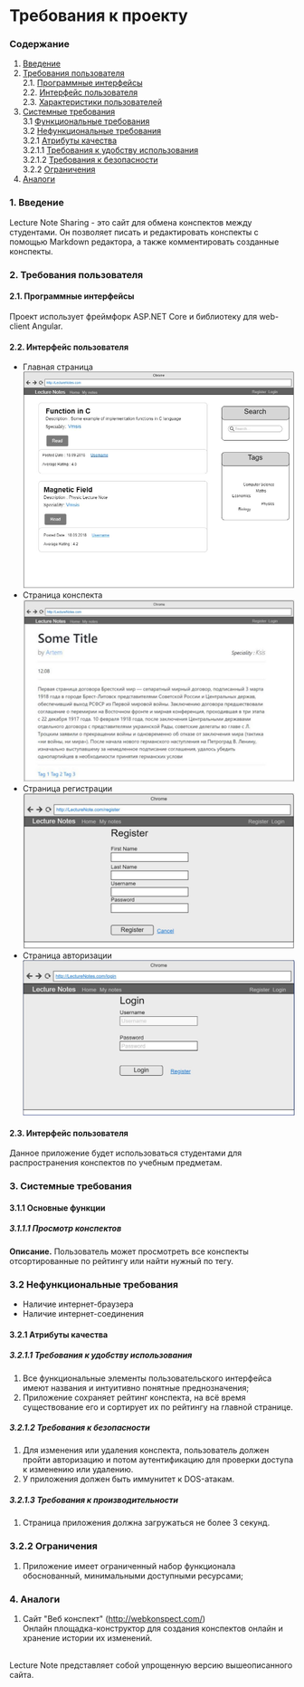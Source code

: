 # Требования к проекту
### Содержание
1. [Введение](#1)
2. [Требования пользователя](#2) <br>
  2.1. [Программные интерфейсы](#2.1) <br>
  2.2. [Интерфейс пользователя](#2.2) <br>
  2.3. [Характеристики пользователей](#2.3) <br>
3. [Системные требования](#3) <br>
  3.1 [Функциональные требования](#3.1) <br>
  3.2 [Нефункциональные требования](#3.2) <br>
    3.2.1 [Атрибуты качества](#3.2.1) <br>
      3.2.1.1 [Требования к удобству использования](#3.2.1.1) <br>
      3.2.1.2 [Требования к безопасности](#3.2.1.2) <br>
    3.2.2 [Ограничения](#3.2.2)
 4. [Аналоги](#4) <br>
  
### 1. Введение <a name="1"></a>
Lecture Note Sharing - это сайт для обмена конспектов между студентами. Он позволяет писать и редактировать конспекты с помощью Markdown редактора, а также комментировать созданные конспекты.
 ### 2. Требования пользователя <a name="2"></a>
#### 2.1. Программные интерфейсы <a name="2.1"></a>
Проект использует фреймфорк ASP.NET Core и библиотеку для web-client Angular.
#### 2.2. Интерфейс пользователя <a name="2.2"></a>
- Главная страница
  ![MainPage](https://github.com/ArtemTereshkovich/LectureNoteSharing/blob/documentation/Documents/Requirements/Images/Mockups/MainPage.JPG)
- Страница конспекта
  ![LectureNotePage](https://github.com/ArtemTereshkovich/LectureNoteSharing/blob/documentation/Documents/Requirements/Images/Mockups/LectureNotePage.JPG)
- Страница регистрации
  ![RegisterPage](https://github.com/ArtemTereshkovich/LectureNoteSharing/blob/documentation/Documents/Requirements/Images/Mockups/RegisterPage.JPG)
- Страница авторизации
  ![LoginPage](https://github.com/ArtemTereshkovich/LectureNoteSharing/blob/documentation/Documents/Requirements/Images/Mockups/LoginPage.JPG)
#### 2.3. Интерфейс пользователя <a name="2.3"></a>
  Данное приложение будет использоваться студентами для распространения конспектов по учебным предметам. 
 ### 3. Системные требования <a name="3"></a>
#### 3.1.1 Основные функции <a name="3.1.1"></a>
 ##### 3.1.1.1 Просмотр конспектов<a name="3.1.1.1"></a>
**Описание.** Пользователь может просмотреть все конспекты отсортированные по рейтингу или найти нужный по тегу.

 ### 3.2 Нефункциональные требования <a name="3.2"></a>
* Наличие интернет-браузера
* Наличие интернет-соединения
 <a name="quality_attributes"/>
 
 #### 3.2.1 Атрибуты качества <a name="3.2.1"></a>
 <a name="requirements_for_ease_of_use"/>
 
 ##### 3.2.1.1 Требования к удобству использования <a name="3.2.1.1"></a>
1. Все функциональные элементы пользовательского интерфейса имеют названия и интуитивно понятные преднозначения;
2. Приложение сохраняет рейтинг конспекта, на всё время существование его и сортирует их по рейтингу на главной странице.
 <a name="security_requirements"/>
 
 ##### 3.2.1.2 Требования к безопасности <a name="3.2.1.2"></a>
1. Для изменения или удаления конспекта, пользователь должен пройти авторизацию и потом аутентификацию для проверки доступа к изменению или удалению.
2. У приложения должен быть иммунитет к DOS-атакам.

 ##### 3.2.1.3 Требования к производительности <a name="3.2.1.2"></a>
 1. Страница приложения должна загружаться не более 3 секунд.
 
 ### 3.2.2 Ограничения <a name="3.2.2"></a>
1. Приложение имеет ограниченный набор функционала обоснованный, минимальными доступными ресурсами;

 ### 4. Аналоги <a name="4"></a>
  1. Сайт "Веб конспект" (http://webkonspect.com/)  
  Онлайн площадка-конструктор для создания конспектов онлайн и хранение истории их изменений.
  
   </br>
  Lecture Note представляет собой упрощенную версию вышеописанного сайта.
